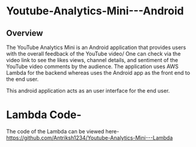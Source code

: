 # Youtube-Analytics-Mini---Android

## Overview
The YouTube Analytics Mini is an Android application that provides users with the overall feedback of the YouTube video/ One can check via the video link to see the likes views, channel details, and sentiment of the YouTube video comments by the audience. The application uses AWS Lambda for the backend whereas uses the Android app as the front end to the end user.

This android application acts as an user interface for the end user.

# Lambda Code-
The code of the Lambda can be viewed here- https://github.com/Antriksh1234/Youtube-Analytics-Mini---Lambda
